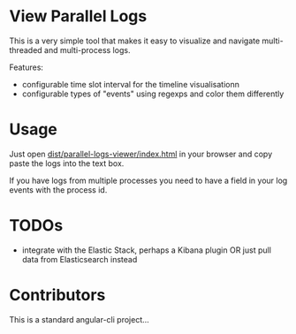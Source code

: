 # View Parallel Logs

This is a very simple tool that makes it easy to visualize and navigate multi-threaded and multi-process logs.

Features:

* configurable time slot interval for the timeline visualisationn
* configurable types of "events" using regexps and color them differently

# Usage

Just open [dist/parallel-logs-viewer/index.html](dist/parallel-logs-viewer/index.html) in your browser and copy paste the logs into the text box.

If you have logs from multiple processes you need to have a field in your log events with the process id.

# TODOs

* integrate with the Elastic Stack, perhaps a Kibana plugin OR just pull data from Elasticsearch instead 

# Contributors

This is a standard angular-cli project...
